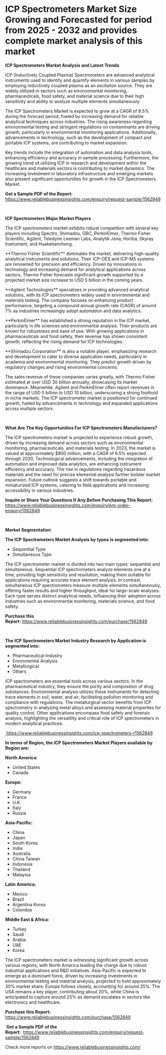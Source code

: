 <p><h1>ICP Spectrometers Market Size Growing and Forecasted for period from 2025 - 2032 and provides complete market analysis of this market</h1></p><p><strong>ICP Spectrometers Market Analysis and Latest Trends</strong></p>
<p><p>ICP (Inductively Coupled Plasma) Spectrometers are advanced analytical instruments used to identify and quantify elements in various samples by employing inductively coupled plasma as an excitation source. They are widely utilized in sectors such as environmental monitoring, pharmaceuticals, food safety, and material science due to their high sensitivity and ability to analyze multiple elements simultaneously.</p><p>The ICP Spectrometers Market is expected to grow at a CAGR of 8.5% during the forecast period, fueled by increasing demand for reliable analytical techniques across industries. The rising awareness regarding environmental testing and stringent regulations on contaminants are driving growth, particularly in environmental monitoring applications. Additionally, advancements in technology, such as the development of compact and portable ICP systems, are contributing to market expansion.</p><p>Key trends include the integration of automation and data analysis tools, enhancing efficiency and accuracy in sample processing. Furthermore, the growing trend of utilizing ICP in research and development within the healthcare and materials sectors is contributing to market dynamics. The increasing investment in laboratory infrastructure and emerging markets also present significant opportunities for growth in the ICP Spectrometers Market.</p></p>
<p><strong>Get a Sample PDF of the Report:&nbsp;</strong> <a href="https://www.reliablebusinessinsights.com/enquiry/request-sample/1562849?utm_campaign=3494&utm_medium=2&utm_source=Github&utm_content=ia&utm_term=08042025&utm_id=icp-spectrometers">https://www.reliablebusinessinsights.com/enquiry/request-sample/1562849</a></p>
<p>&nbsp;</p>
<p><strong>ICP Spectrometers Major Market Players</strong></p>
<p><p>The ICP spectrometers market exhibits robust competition with several key players including Spectro, Shimadzu, GBC, PerkinElmer, Thermo Fisher Scientific, Agilent, Teledyne Leeman Labs, Analytik Jena, Horiba, Skyray Instrument, and Huaketiancheng.</p><p>**Thermo Fisher Scientific** dominates the market, delivering high-quality analytical instruments and solutions. Their ICP-OES and ICP-MS systems are renowned for precision and efficiency. Driven by innovations in technology and increasing demand for analytical applications across sectors, Thermo Fisher forecasts significant growth supported by a projected market size increase to USD 5 billion in the coming years.</p><p>**Agilent Technologies** specializes in providing advanced analytical solutions, with its ICP spectrometers widely used in environmental and materials testing. The company focuses on enhancing product performance, targeting a compound annual growth rate (CAGR) of around 7% as industries increasingly adopt automation and data analytics.</p><p>**PerkinElmer** has established a strong reputation in the ICP market, particularly in life sciences and environmental analysis. Their products are known for robustness and ease of use. With growing applications in pharmaceuticals and food safety, their revenue has shown consistent growth, reflecting the rising demand for ICP technologies.</p><p>**Shimadzu Corporation** is also a notable player, emphasizing research and development to cater to diverse application needs, particularly in academia and environmental monitoring. They predict growth driven by regulatory changes and rising environmental concerns.</p><p>The sales revenue of these companies varies greatly, with Thermo Fisher estimated at over USD 30 billion annually, showcasing its market dominance. Meanwhile, Agilent and PerkinElmer often report revenues in the range of USD 5 billion to USD 10 billion, underscoring a strong foothold in niche markets. The ICP spectrometer market is positioned for continued growth, fueled by advancements in technology and expanded applications across multiple sectors.</p></p>
<p>&nbsp;</p>
<p><strong>What Are The Key Opportunities For ICP Spectrometers Manufacturers?</strong></p>
<p><p>The ICP spectrometers market is projected to experience robust growth, driven by increasing demand across sectors such as environmental monitoring, pharmaceuticals, and materials testing. In 2023, the market is valued at approximately $800 million, with a CAGR of 6.5% expected through 2030. Technological advancements, including the integration of automation and improved data analytics, are enhancing instrument efficiency and accuracy. The rise in regulations regarding hazardous materials and the need for precise elemental analysis further bolster market expansion. Future outlook suggests a shift towards portable and miniaturized ICP systems, catering to field applications and increasing accessibility in various industries.</p></p>
<p><strong>Inquire or Share Your Questions If Any Before Purchasing This Report:</strong> <a href="https://www.reliablebusinessinsights.com/enquiry/pre-order-enquiry/1562849?utm_campaign=3494&utm_medium=2&utm_source=Github&utm_content=ia&utm_term=08042025&utm_id=icp-spectrometers">https://www.reliablebusinessinsights.com/enquiry/pre-order-enquiry/1562849</a></p>
<p>&nbsp;</p>
<p><strong>Market Segmentation</strong></p>
<p><strong>The ICP Spectrometers Market Analysis by types is segmented into:</strong></p>
<p><ul><li>Sequential Type</li><li>Simultaneous Type</li></ul></p>
<p><p>The ICP spectrometer market is divided into two main types: sequential and simultaneous. Sequential ICP spectrometers analyze elements one at a time, providing high sensitivity and resolution, making them suitable for applications requiring accurate trace element analysis. In contrast, simultaneous ICP spectrometers measure multiple elements simultaneously, offering faster results and higher throughput, ideal for large-scale analyses. Each type serves distinct analytical needs, influencing their adoption across industries such as environmental monitoring, materials science, and food safety.</p></p>
<p><strong>Purchase this Report:&nbsp;</strong><a href="https://www.reliablebusinessinsights.com/purchase/1562849?utm_campaign=3494&utm_medium=2&utm_source=Github&utm_content=ia&utm_term=08042025&utm_id=icp-spectrometers">https://www.reliablebusinessinsights.com/purchase/1562849</a></p>
<p>&nbsp;</p>
<p><strong>The ICP Spectrometers Market Industry Research by Application is segmented into:</strong></p>
<p><ul><li>Pharmaceutical Industry</li><li>Enviromental Analysis</li><li>Metallurgical</li><li>Others</li></ul></p>
<p><p>ICP spectrometers are essential tools across various sectors. In the pharmaceutical industry, they ensure the purity and composition of drug substances. Environmental analysis utilizes these instruments for detecting trace elements in soil, water, and air, facilitating pollution monitoring and compliance with regulations. The metallurgical sector benefits from ICP spectrometry in analyzing metal alloys and assessing material properties for quality control. Other applications encompass food safety and forensic analysis, highlighting the versatility and critical role of ICP spectrometers in modern analytical practices.</p></p>
<p><a href="https://www.reliablebusinessinsights.com/icp-spectrometers-r1562849?utm_campaign=3494&utm_medium=2&utm_source=Github&utm_content=ia&utm_term=08042025&utm_id=icp-spectrometers">&nbsp;https://www.reliablebusinessinsights.com/icp-spectrometers-r1562849</a></p>
<p><strong>In terms of Region, the ICP Spectrometers Market Players available by Region are:</strong></p>
<p>
    <p> <strong> North America: </strong>
        <ul>
            <li>United States</li>
            <li>Canada</li>
        </ul>
        </p> 
    <p> <strong> Europe: </strong>
        <ul>
            <li>Germany</li>
            <li>France</li>
            <li>U.K.</li>
            <li>Italy</li>
            <li>Russia</li>
        </ul>
        </p> 
    <p> <strong> Asia-Pacific: </strong>
        <ul>
            <li>China</li>
            <li>Japan</li>
            <li>South Korea</li>
            <li>India</li>
            <li>Australia</li>
            <li>China Taiwan</li>
            <li>Indonesia</li>
            <li>Thailand</li>
            <li>Malaysia</li>
        </ul>
        </p> 
    <p> <strong> Latin America: </strong>
        <ul>
            <li>Mexico</li>
            <li>Brazil</li>
            <li>Argentina Korea</li>
            <li>Colombia</li>
        </ul>
        </p> 
    <p> <strong> Middle East & Africa: </strong>
        <ul>
            <li>Turkey</li>
            <li>Saudi</li>
            <li>Arabia</li>
            <li>UAE</li>
            <li>Korea</li>
        </ul>
    </p>
    </p>
<p><p>The ICP spectrometers market is witnessing significant growth across various regions, with North America leading the charge due to robust industrial applications and R&D initiatives. Asia-Pacific is expected to emerge as a dominant force, driven by increasing investments in environmental testing and material analysis, projected to hold approximately 30% market share. Europe follows closely, accounting for around 25%. The USA remains a key player, contributing about 20%, while China is anticipated to capture around 25% as demand escalates in sectors like electronics and healthcare.</p></p>
<p><strong>Purchase this Report: </strong><a href="https://www.reliablebusinessinsights.com/purchase/1562849?utm_campaign=3494&utm_medium=2&utm_source=Github&utm_content=ia&utm_term=08042025&utm_id=icp-spectrometers">https://www.reliablebusinessinsights.com/purchase/1562849</a></p>
<p>&nbsp;<strong>Get a Sample PDF of the Report:&nbsp;&nbsp;</strong><a href="https://www.reliablebusinessinsights.com/enquiry/request-sample/1562849?utm_campaign=3494&utm_medium=2&utm_source=Github&utm_content=ia&utm_term=08042025&utm_id=icp-spectrometers">https://www.reliablebusinessinsights.com/enquiry/request-sample/1562849</a></p>
<p><strong></strong></p>
<p>Check more reports on <a href="https://www.reliablebusinessinsights.com/?utm_campaign=3494&utm_medium=2&utm_source=Github&utm_content=ia&utm_term=08042025&utm_id=icp-spectrometers">https://www.reliablebusinessinsights.com/</a></p>